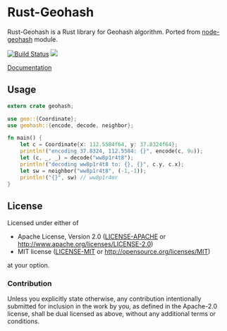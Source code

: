 # Rust-Geohash

Rust-Geohash is a Rust library for Geohash algorithm. Ported from [node-geohash](http://github.com/sunng87/node-geohash) module.

[![Build Status](https://travis-ci.org/georust/rust-geohash.svg)](https://travis-ci.org/georust/rust-geohash)
[![](http://meritbadge.herokuapp.com/geohash)](https://crates.io/crates/geohash)

[Documentation](https://georust.github.io/rust-geohash/)

## Usage

```rust
extern crate geohash;

use geo::{Coordinate};
use geohash::{encode, decode, neighbor};

fn main() {
    let c = Coordinate{x: 112.5584f64, y: 37.8324f64};
    println!("encoding 37.8324, 112.5584: {}", encode(c, 9u));
    let (c, _, _) = decode("ww8p1r4t8");
    println!("decoding ww8p1r4t8 to: {}, {}", c.y, c.x);
    let sw = neighbor("ww8p1r4t8", (-1,-1));
    println!("{}", sw) // ww8p1r4mr
}
```

## License

Licensed under either of

 * Apache License, Version 2.0 ([LICENSE-APACHE](LICENSE-APACHE) or http://www.apache.org/licenses/LICENSE-2.0)
 * MIT license ([LICENSE-MIT](LICENSE-MIT) or http://opensource.org/licenses/MIT)

at your option.

### Contribution

Unless you explicitly state otherwise, any contribution intentionally submitted
for inclusion in the work by you, as defined in the Apache-2.0 license, shall be dual licensed as above, without any
additional terms or conditions.
